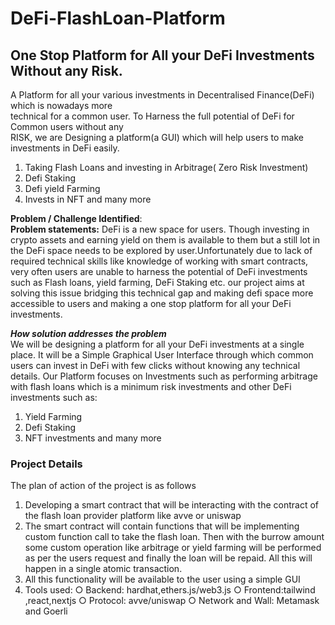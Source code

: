 # DeFi-FlashLoan-Platform

## One Stop Platform for All your DeFi Investments Without any Risk.
A Platform for all your various investments in Decentralised Finance(DeFi) which is nowadays more<br>
technical for a common user. To Harness the full potential of DeFi for Common users without any<br>
RISK, we are Designing a platform(a GUI) which will help users to make investments in DeFi easily.<br>
1. Taking Flash Loans and investing in Arbitrage( Zero Risk Investment)<br>
2. Defi Staking<br>
3. Defi yield Farming<br>
4. Invests in NFT and many more<br>

**Problem / Challenge Identified**:<br>
**Problem statements:** DeFi is a new space for users. Though investing in crypto assets and earning yield
on them is available to them but a still lot in the DeFi space needs to be explored
by user.Unfortunately due to lack of required technical skills like knowledge of
working with smart contracts, very often users are unable to harness the potential
of DeFi investments such as Flash loans, yield farming, DeFi Staking etc. our
project aims at solving this issue bridging this technical gap and making defi space
more accessible to users and making a one stop platform for all your DeFi
investments.

***How solution addresses the problem***<br>
We will be designing a platform for all your DeFi investments at a single place. It
will be a Simple Graphical User Interface through which common users can invest
in DeFi with few clicks without knowing any technical details. Our Platform focuses
on Investments such as performing arbitrage with flash loans which is a
minimum risk investments and other DeFi investments such as:
1. Yield Farming
2. Defi Staking
3. NFT investments and many more

### Project Details
The plan of action of the project is as follows
1. Developing a smart contract that will be interacting with the contract of the flash loan provider
platform like avve or uniswap
2. The smart contract will contain functions that will be implementing custom function call to take the
flash loan. Then with the burrow amount some custom operation like arbitrage or yield farming will
be performed as per the users request and finally the loan will be repaid. All this will happen in a
single atomic transaction.
3. All this functionality will be available to the user using a simple GUI
4. Tools used:
○ Backend: hardhat,ethers.js/web3.js
○ Frontend:tailwind ,react,nextjs
○ Protocol: avve/uniswap
○ Network and Wall: Metamask and Goerli

